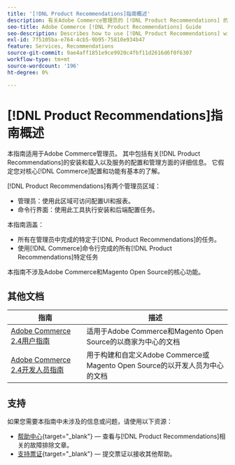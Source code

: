 ```yaml
---
title: '[!DNL Product Recommendations]指南概述'
description: 有关Adobe Commerce管理员的 [!DNL Product Recommendations] 的全面信息，包括安装和入门
seo-title: Adobe Commerce [!DNL Product Recommendations] Guide
seo-description: Describes how to use [!DNL Product Recommendations] with Adobe Commerce.
exl-id: 7f5105ba-e764-4cb5-9b95-75810e934b47
feature: Services, Recommendations
source-git-commit: 9ae4aff1851e9ce9920c4fbf11d2616d6f0f6307
workflow-type: tm+mt
source-wordcount: '196'
ht-degree: 0%

---
```


# [!DNL Product Recommendations]指南概述

本指南适用于Adobe Commerce管理员。 其中包括有关[!DNL Product Recommendations]的安装和载入以及服务的配置和管理方面的详细信息。 它假定您对核心[!DNL Commerce]配置和功能有基本的了解。

[!DNL Product Recommendations]有两个管理员区域：

* 管理员：使用此区域可访问配置UI和报表。
* 命令行界面：使用此工具执行安装和后端配置任务。

本指南涵盖：

* 所有在管理员中完成的特定于[!DNL Product Recommendations]的任务。
* 使用[!DNL Commerce]命令行完成的所有[!DNL Product Recommendations]特定任务

本指南不涉及Adobe Commerce和Magento Open Source的核心功能。

## 其他文档

| 指南 | 描述 |
|------ | ----------- |
| [Adobe Commerce 2.4用户指南](https://experienceleague.adobe.com/docs/commerce.html) | 适用于Adobe Commerce和Magento Open Source的以商家为中心的文档 |
| [Adobe Commerce 2.4开发人员指南](https://developer.adobe.com/commerce/docs) | 用于构建和自定义Adobe Commerce或Magento Open Source的以开发人员为中心的文档 |

## 支持

如果您需要本指南中未涉及的信息或问题，请使用以下资源：

* [帮助中心](https://experienceleague.adobe.com/docs/commerce-knowledge-base/kb/help-center-guide/magento-help-center-user-guide.html#submit-tickets){target="_blank"} — 查看与[!DNL Product Recommendations]相关的故障排除文章。
* [支持票证](https://experienceleague.adobe.com/docs/commerce-knowledge-base/kb/help-center-guide/magento-help-center-user-guide.html#submit-ticket){target="_blank"} — 提交票证以接收其他帮助。
